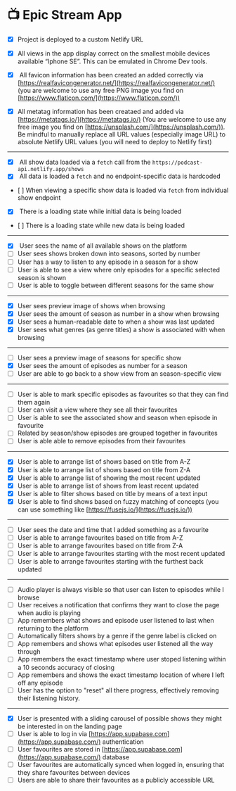 # 📺 Epic Stream App

- [x] Project is deployed to a custom Netlify URL
- [x]  All views in the app display correct on the smallest mobile devices available “Iphone SE”. This can be emulated in Chrome Dev tools.

- [x]  All favicon information has been created an added correctly via [https://realfavicongenerator.net/](https://realfavicongenerator.net/) (you are welcome to use any free PNG image you find on [https://www.flaticon.com/](https://www.flaticon.com/))

- [x]  All metatag information has been creataed and added via [https://metatags.io/](https://metatags.io/) (You are welcome to use any free image you find on [https://unsplash.com/](https://unsplash.com/)). Be mindful to manually replace all URL values (especially image URL) to absolute Netlify URL values (you will need to deploy to Netlify first)

---

- [x]  All show data loaded via a `fetch` call from the `https://podcast-api.netlify.app/shows`
- [x]  All data is loaded a `fetch` and no endpoint-specific data is hardcoded
- [ ] When viewing a specific show data is loaded via `fetch` from individual show endpoint
- [x]  There is a loading state while initial data is being loaded
- [ ] There is a loading state while new data is being loaded

---

- [x]  User sees the name of all available shows on the platform
- [ ] User sees shows broken down into seasons, sorted by number
- [ ] User has a way to listen to any episode in a season for a show
- [ ] User is able to see a view where only episodes for a specific selected season is shown
- [ ] User is able to toggle between different seasons for the same show

---

- [x] User sees preview image of shows when browsing
- [x] User sees the amount of season as number in a show when browsing
- [x] User sees a human-readable date to when a show was last updated
- [x] User sees what genres (as genre titles) a show is associated with when browsing

---

- [ ] User sees a preview image of seasons for specific show
- [x] User sees the amount of episodes as number for a season
- [ ] User are able to go back to a show view from an season-specific view

---

- [ ] User is able to mark specific episodes as favourites so that they can find them again
- [ ] User can visit a view where they see all their favourites
- [ ] User is able to see the associated show and season when episode in favourite
- [ ] Related by season/show episodes are grouped together in favourites
- [ ] User is able able to remove episodes from their favourites

---

- [x] User is able to arrange list of shows based on title from A-Z
- [x] User is able to arrange list of shows based on title from Z-A
- [x] User is able to arrange list of showing the most recent updated
- [x] User is able to arrange list of shows from least recent updated
- [x] User is able to filter shows based on title by means of a text input
- [x] User is able to find shows based on fuzzy matching of concepts (you can use something like [https://fusejs.io/](https://fusejs.io/))

---

- [ ] User sees the date and time that I added something as a favourite
- [ ] User is able to arrange favourites based on title from A-Z
- [ ] User is able to arrange favourites based on title from Z-A
- [ ] User is able to arrange favourites starting with the most recent updated
- [ ] User is able to arrange favourites starting with the furthest back updated

---

- [ ] Audio player is always visible so that user can listen to episodes while I browse
- [ ] User receives a notification that confirms they want to close the page when audio is playing
- [ ] App remembers what shows and episode user listened to last when returning to the platform
- [ ] Automatically filters shows by a genre if the genre label is clicked on
- [ ] App remembers and shows what episodes user listened all the way through
- [ ] App remembers the exact timestamp where user stoped listening within a 10 seconds accuracy of closing
- [ ] App remembers and shows the exact timestamp location of where I left off any episode
- [ ] User has the option to "reset" all there progress, effectively removing their listening history.

---

- [x] User is presented with a sliding carousel of possible shows they might be interested in on the landing page
- [ ] User is able to log in via [https://app.supabase.com](https://app.supabase.com/) authentication
- [ ] User favourites are stored in [https://app.supabase.com](https://app.supabase.com/) database
- [ ] User favourites are automatically synced when logged in, ensuring that they share favourites between devices
- [ ] Users are able to share their favourites as a publicly accessible URL